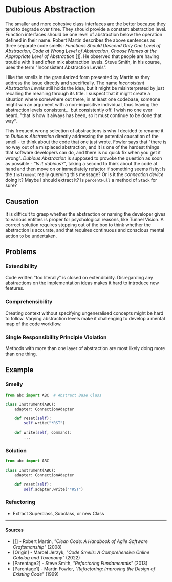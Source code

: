 # Dubious Abstraction

The smaller and more cohesive class interfaces are the better because they tend to degrade over time. They should provide a constant abstraction level. Function interfaces should be one level of abstraction below the operation defined in their name. Robert Martin describes the above sentences as three separate code smells: _Functions Should Descend Only One Level of Abstraction_, _Code at Wrong Level of Abstraction_, _Choose Names at the Appropriate Level of Abstraction_ [[1](#sources)]. He observed that people are having trouble with it and often mix abstraction levels. Steve Smith, in his course, uses the term "Inconsistent Abstraction Levels".

I like the smells in the granularized form presented by Martin as they address the issue directly and specifically. The name _Inconsistent Abstraction Levels_ still holds the idea, but it might be misinterpreted by just recalling the meaning through its title. I suspect that it might create a situation where somewhere out there, in at least one codebase, someone might win an argument with a non-inquisitive individual, thus leaving the abstraction levels consistent... but consistently off. I wish no one ever heard, "that is how it always has been, so it must continue to be done that way".

This frequent wrong selection of abstractions is why I decided to rename it to _Dubious Abstraction_ directly addressing the potential causation of the smell - to think about the code that one just wrote. Fowler says that "there is no way out of a misplaced abstraction, and it is one of the hardest things that software developers can do, and there is no quick fix when you get it wrong". _Dubious Abstraction_ is supposed to provoke the question as soon as possible - _"Is it dubious?"_, taking a second to think about the code at hand and then move on or immediately refactor if something seems fishy: Is the `Instrument` really querying this message? Or is it the _connection device_ doing it? Maybe I should extract it? Is `percentFull` a method of `Stack` for sure?

## Causation

It is difficult to grasp whether the abstraction or naming the developer gives to various entities is proper for psychological reasons, like Tunnel Vision. A correct solution requires stepping out of the box to think whether the abstraction is accurate, and that requires continuous and conscious mental action to be undertaken.

## Problems

### **Extendibility**

Code written "too literally" is closed on extendibility. Disregarding any abstractions on the implementation ideas makes it hard to introduce new features.

### **Comprehensibility**

Creating context without specifying ungeneralised concepts might be hard to follow. Varying abstraction levels make it challenging to develop a mental map of the code workflow.

### **Single Responsibility Principle Violation**

Methods with more than one layer of abstraction are most likely doing more than one thing.

## Example



### Smelly

```py
from abc import ABC  # Abstract Base Class

class Instrument(ABC):
    adapter: ConnectionAdapter

    def reset(self):
        self.write("*RST")

    def write(self, command):
        ...
```

### Solution

```py
from abc import ABC

class Instrument(ABC):
    adapter: ConnectionAdapter

    def reset(self):
        self.adapter.write("*RST")
```



### Refactoring

- Extract Superclass, Subclass, or new Class

---

#### Sources

- [[1](#sources)] - Robert Martin, _"Clean Code: A Handbook of Agile Software Craftsmanship"_ (2008)
- [Origin] - Marcel Jerzyk, _"Code Smells: A Comprehensive Online Catalog and Taxonomy"_ (2022)
- [Parentage2] - Steve Smith, _"Refactoring Fundamentals"_ (2013)
- [Parentage1] - Martin Fowler, _"Refactoring: Improving the Design of Existing Code"_ (1999)
